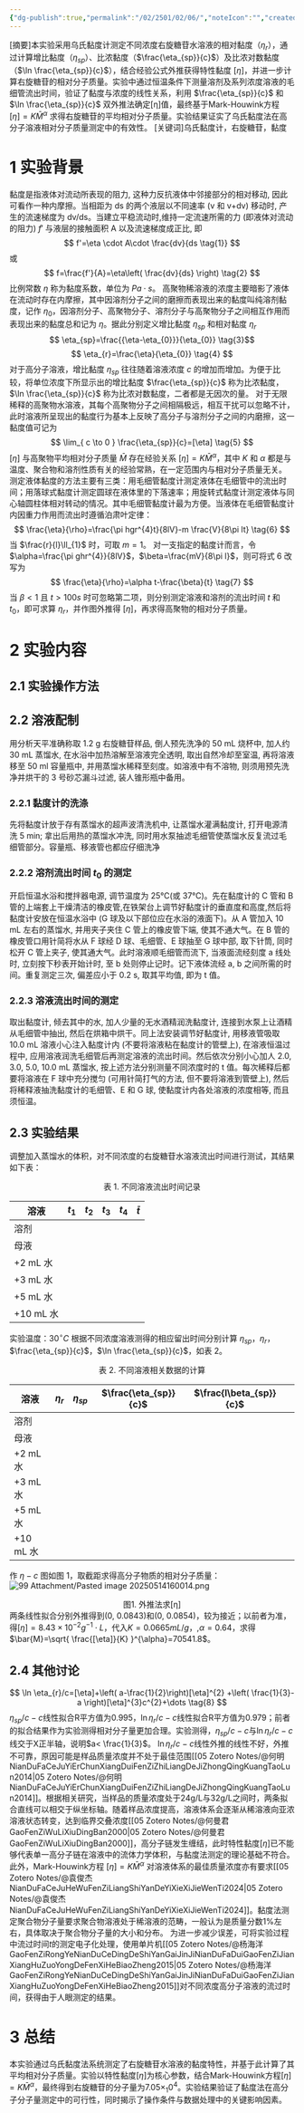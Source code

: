 ```yaml
---
{"dg-publish":true,"permalink":"/02/2501/02/06/","noteIcon":"","created":"2025-05-07T01:08","updated":"2025-07-01T13:38"}
---
```


[摘要]本实验采用乌氏黏度计测定不同浓度右旋糖苷水溶液的相对黏度（$\eta_{r}$ ​），通过计算增比黏度（$\eta_{sp}$ ​）、比浓黏度（$\frac{\eta_{sp}}{c}$）及比浓对数黏度（$\ln \frac{\eta_{sp}}{c}$），结合经验公式外推获得特性黏度 $[η]$，并进一步计算右旋糖苷的相对分子质量。实验中通过恒温条件下测量溶剂及系列浓度溶液的毛细管流出时间，验证了黏度与浓度的线性关系，利用 $\frac{\eta_{sp}}{c}$ 和 $\ln \frac{\eta_{sp}}{c}$ 双外推法确定[η]值，最终基于Mark-Houwink方程 $[\eta]=K\bar{M}^{\alpha}$ 求得右旋糖苷的平均相对分子质量。实验结果证实了乌氏黏度法在高分子溶液相对分子质量测定中的有效性。
[关键词]乌氏黏度计，右旋糖苷，黏度
# 1 实验背景
黏度是指液体对流动所表现的阻力, 这种力反抗液体中邻接部分的相对移动, 因此可看作一种内摩擦。当相距为 ds 的两个液层以不同速率 (v 和 v+dv) 移动时, 产生的流速梯度为 dv/ds。当建立平稳流动时,维持一定流速所需的力 (即液体对流动的阻力) $f'$ 与液层的接触面积 A 以及流速梯度成正比, 即
$$
f'=\eta \cdot A\cdot \frac{dv}{ds \tag{1}}
$$
或
$$
f=\frac{f'}{A}=\eta\left( \frac{dv}{ds} \right) \tag{2}
$$
比例常数 $\eta$ 称为黏度系数，单位为 $Pa\cdot s$。
高聚物稀溶液的浓度主要暗影了液体在流动时存在内摩擦，其中因溶剂分子之间的磨擦而表现出来的黏度叫纯溶剂黏度，记作 $\eta_{0}$，因溶剂分子、高聚物分子、溶剂分子与高聚物分子之间相互作用而表现出来的黏度总和记为 $\eta$。据此分别定义增比黏度 $\eta_{sp}$ 和相对黏度 $\eta_{r}$
$$
\eta_{sp}=\frac{{\eta-\eta_{0}}}{\eta_{0}} \tag{3}$$
$$
\eta_{r}=\frac{\eta}{\eta_{0}} \tag{4}
$$
对于高分子溶液，增比黏度 $\eta_{sp}$ 往往随着溶液浓度 $c$ 的增加而增加。为便于比较，将单位浓度下所显示出的增比黏度 $\frac{\eta_{sp}}{c}$ 称为比浓黏度，$\ln \frac{\eta_{sp}}{c}$ 称为比浓对数黏度，二者都是无因次的量。
对于无限稀释的高聚物水溶液，其每个高聚物分子之间相隔极远，相互干扰可以忽略不计，此时溶液所呈现出的黏度行为基本上反映了高分子与溶剂分子之间的内磨擦，这一黏度值可记为
$$
\lim_{ c \to 0 } \frac{\eta_{sp}}{c}=[\eta] \tag{5} 
$$
$[\eta]$ 与高聚物平均相对分子质量 $\bar{M}$ 存在经验关系 $[\eta]=K\bar{M}^{\alpha}$，其中 $K$ 和 $\alpha$ 都是与温度、聚合物和溶剂性质有关的经验常熟，在一定范围内与相对分子质量无关。
测定液体黏度的方法主要有三类：用毛细管黏度计测定液体在毛细管中的流出时间；用落球式黏度计测定圆球在液体里的下落速率；用旋转式黏度计测定液体与同心轴圆柱体相对转动的情况。其中毛细管黏度计最为方便。当液体在毛细管黏度计内因重力作用而流出时遵循泊肃叶定律：
$$
\frac{\eta}{\rho}=\frac{\pi hgr^{4}t}{8lV}-m \frac{V}{8\pi lt} \tag{6}
$$
当 $\frac{r}{l}\ll_{1}$ 时，可取 $m=1$。
对一支指定的黏度计而言，令 $\alpha=\frac{\pi ghr^{4}}{8lV}$，$\beta=\frac{mV}{8\pi l}$，则可将式 6 改写为
$$
\frac{\eta}{\rho}=\alpha t-\frac{\beta}{t} \tag{7}
$$
当 $\beta<1$ 且 $t>100s$ 时可忽略第二项，则分别测定溶液和溶剂的流出时间 $t$ 和 $t_{0}$，即可求算 $\eta_{r}$，并作图外推得 $[\eta]$，再求得高聚物的相对分子质量。
# 2 实验内容
## 2.1 实验操作方法

## 2.2 溶液配制
用分析天平准确称取 1.2 g 右旋糖苷样品, 倒人预先洗净的 50 mL 烧杯中, 加人约 30 mL 蒸馏水, 在水浴中加热溶解至溶液完全透明, 取出自然冷却至室温, 再将溶液移至 50 ml 容量瓶中, 并用蒸馏水稀释至刻度。如溶液中有不溶物, 则须用预先洗净并烘干的 3 号砂芯漏斗过滤, 装人锥形瓶中备用。
### 2.2.1 黏度计的洗涤
先将黏度计放于存有蒸馏水的超声波清洗机中, 让蒸馏水灌满黏度计, 打开电源清洗 5 min; 拿出后用热的蒸馏水冲洗, 同时用水泵抽滤毛细管使蒸馏水反复流过毛细管部分。容量瓶、移液管也都应仔细洗净
### 2.2.2 溶剂流出时间 $t_{0}$ 的测定
开启恒温水浴和搅拌器电源, 调节温度为 25℃(或 37℃)。先在黏度计的 C 管和 B 管的上端套上干燥清洁的橡皮管,在铁架台上调节好黏度计的垂直度和高度,然后将黏度计安放在恒温水浴中 (G 球及以下部位应在水浴的液面下)。从 A 管加入 10 mL 左右的蒸馏水, 并用夹子夹住 C 管上的橡皮管下端, 使其不通大气。在 B 管的橡皮管口用针简将水从 F 球经 D 球、毛细管、E 球抽至 G 球中部, 取下针筒, 同时松开 C 管上夹子, 使其通大气。此时溶液顺毛细管而流下, 当液面流经刻度 a 线处时, 立刻按下秒表开始计时, 至 b 处则停止记时。记下液体流经 a, b 之间所需的时间。重复测定三次, 偏差应小于 0.2 s, 取其平均值, 即为 t 值。
### 2.2.3 溶液流出时间的测定
取出黏度计, 倾去其中的水, 加人少量的无水酒精润洗黏度计, 连接到水泵上让酒精从毛细管中抽出, 然后在烘箱中烘干。同上法安装调节好黏度计, 用移液管吸取 10.0 mL 溶液小心注入黏度计内 (不要将溶液粘在黏度计的管壁上), 在溶液恒温过程中, 应用溶液润洗毛细管后再测定溶液的流出时间。然后依次分别小心加人 2.0, 3.0, 5.0, 10.0 mL 蒸馏水, 按上述方法分别测量不同浓度时的 t 值。每次稀释后都要将溶液在 F 球中充分搅匀 (可用针简打气的方法, 但不要将溶液到管壁上), 然后将稀释液抽洗黏度计的毛细管、E 和 G 球, 使黏度计内各处溶液的浓度相等, 而且须恒温。
## 2.3 实验结果
调整加入蒸馏水的体积，对不同浓度的右旋糖苷水溶液流出时间进行测试，其结果如下表：
<center>表 1. 不同溶液流出时间记录</center>

| 溶液       | $t_{1}$ | $t_{2}$ | $t_{3}$ | $t_{4}$ | $\bar{t}$ |
| -------- | ------- | ------- | ------- | ------- | --------- |
| 溶剂       |         |         |         |         |           |
| 母液       |         |         |         |         |           |
| +2 mL 水  |         |         |         |         |           |
| +3 mL 水  |         |         |         |         |           |
| +5 mL 水  |         |         |         |         |           |
| +10 mL 水 |         |         |         |         |           |
实验温度：$30 ^{\circ}C$
根据不同浓度溶液测得的相应留出时间分别计算 $\eta_{sp}$，$\eta_{r}$，$\frac{\eta_{sp}}{c}$，$\ln \frac{\eta_{sp}}{c}$，如表 2。
<center>表 2. 不同溶液相关数据的计算</center>

| 溶液       | $\eta_{r}$ | $\eta_{sp}$ | $\frac{\eta_{sp}}{c}$ | $\frac{l\beta_{sp}}{c}$ |     |
| -------- | ---------- | ----------- | --------------------- | ----------------------- | --- |
| 溶剂       |            |             |                       |                         |     |
| 母液       |            |             |                       |                         |     |
| +2 mL 水  |            |             |                       |                         |     |
| +3 mL 水  |            |             |                       |                         |     |
| +5 mL 水  |            |             |                       |                         |     |
| +10 mL 水 |            |             |                       |                         |     |
作 $\eta-c$ 图如图 1，取截距求得高分子物质的相对分子质量：![99 Attachment/Pasted image 20250514160014.png](/img/user/99%20Attachment/Pasted%20image%2020250514160014.png)<center>图1. 外推法求[η]</center>
两条线性拟合分别外推得到(0, 0.0843)和(0, 0.0854)，较为接近；以前者为准，得$[\eta]=8.43\times 10^{-2}g^{-1}\cdot L$，代入$K=0.0665mL/g$，,$\alpha=0.64$，求得$\bar{M}=\sqrt{ \frac{[\eta]}{K} }^{\alpha}=70541.8$。
## 2.4 其他讨论
$$
\ln \eta_{r}/c=[\eta]+\left( a-\frac{1}{2}\right)[\eta]^{2} +\left( \frac{1}{3}-a \right)[\eta]^{3}c^{2}+\dots  \tag{8}
$$
$\eta_{sp}/c-c$线性拟合R平方值为0.995，$\ln \eta_{r}/c-c$线性拟合R平方值为0.979；前者的拟合结果作为实验测得相对分子量更加合理。实验测得，$\eta_{sp}/c-c$与$\ln \eta_{r}/c-c$线交于X正半轴，说明$a< \frac{1}{3}$。
$\ln \eta_{r}/c-c$线性外推的线性不好，外推不可靠，原因可能是样品质量浓度并不处于最佳范围[[05 Zotero Notes/@何明NianDuFaCeJuYiErChunXiangDuiFenZiZhiLiangDeJiZhongQingKuangTaoLun2014\|05 Zotero Notes/@何明NianDuFaCeJuYiErChunXiangDuiFenZiZhiLiangDeJiZhongQingKuangTaoLun2014]]。根据相关研究，当样品的质量浓度处于24g/L与32g/L之间时，两条拟合直线可以相交于纵坐标轴。随着样品浓度提高，溶液体系会逐渐从稀溶液向亚浓溶液状态转变，达到临界交叠浓度[[05 Zotero Notes/@何曼君GaoFenZiWuLiXiuDingBan2000\|05 Zotero Notes/@何曼君GaoFenZiWuLiXiuDingBan2000]]，高分子链发生缠结，此时特性黏度$[\eta]$已不能够代表单一高分子链在溶液中的流体力学体积，与黏度法测定的理论基础不符合。
此外，Mark-Houwink方程 $[\eta]=K\bar{M}^{\alpha}$ 对溶液体系的最佳质量浓度亦有要求[[05 Zotero Notes/@袁俊杰NianDuFaCeJuHeWuFenZiLiangShiYanDeYiXieXiJieWenTi2024\|05 Zotero Notes/@袁俊杰NianDuFaCeJuHeWuFenZiLiangShiYanDeYiXieXiJieWenTi2024]]。黏度法测定聚合物分子量要求聚合物溶液处于稀溶液的范畴，一般认为是质量分数1%左右，具体取决于聚合物分子量的大小和分布。
为进一步减少误差，可将实验过程中流过时间$t$的测定电子化处理，使用单片机[[05 Zotero Notes/@杨海洋GaoFenZiRongYeNianDuCeDingDeShiYanGaiJinJiNianDuFaDuiGaoFenZiJianXiangHuZuoYongDeFenXiHeBiaoZheng2015\|05 Zotero Notes/@杨海洋GaoFenZiRongYeNianDuCeDingDeShiYanGaiJinJiNianDuFaDuiGaoFenZiJianXiangHuZuoYongDeFenXiHeBiaoZheng2015]]对不同浓度高分子溶液的流过时间，获得由于人眼测定的结果。
# 3 总结
本实验通过乌氏黏度法系统测定了右旋糖苷水溶液的黏度特性，并基于此计算了其平均相对分子质量。实验以特性黏度$[\eta]$为核心参数，结合Mark-Houwink方程$[\eta]=K\bar{M}^{\alpha}$，最终得到右旋糖苷的分子量为$7.05\times_{1}0^{4}$。实验结果验证了黏度法在高分子分子量测定中的可行性，同时揭示了操作条件与数据处理中的关键影响因素。